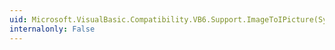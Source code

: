```yaml
---
uid: Microsoft.VisualBasic.Compatibility.VB6.Support.ImageToIPicture(System.Drawing.Image)
internalonly: False
---
```

